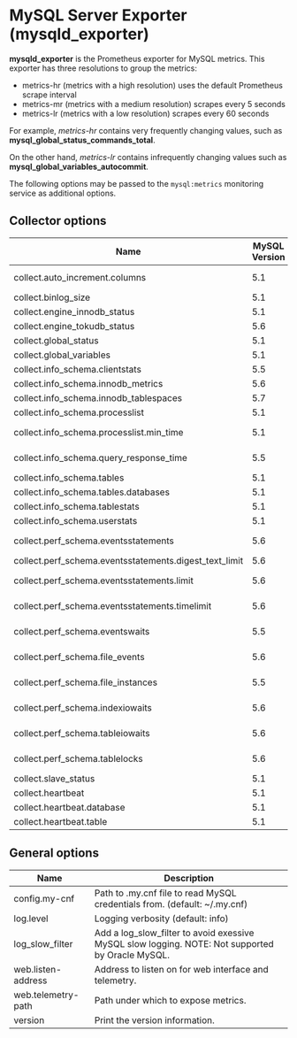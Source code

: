 # MySQL Server Exporter (mysqld_exporter)

**mysqld_exporter** is the Prometheus exporter for MySQL metrics. This exporter has three resolutions to group the metrics:

* metrics-hr (metrics with a high resolution) uses the default Prometheus scrape interval
* metrics-mr (metrics with a medium resolution) scrapes every 5 seconds
* metrics-lr (metrics with a low resolution) scrapes every 60 seconds

For example, *metrics-hr* contains very frequently changing values, such as **mysql_global_status_commands_total**.

On the other hand, *metrics-lr* contains infrequently changing values such as **mysql_global_variables_autocommit**.

The following options may be passed to the `mysql:metrics` monitoring service as additional options.

## Collector options

| Name                                                   | MySQL Version | Description |
| ------------------------------------------------------ | ------------- | ----------- |
| collect.auto_increment.columns                         | 5.1           | Collect auto_increment columns and max values from information_schema. |
| collect.binlog_size                                    | 5.1           | Collect the current size of all registered binlog files |
| collect.engine_innodb_status                           | 5.1           | Collect from SHOW ENGINE INNODB STATUS. |
| collect.engine_tokudb_status                           | 5.6           | Collect from SHOW ENGINE TOKUDB STATUS. |
| collect.global_status                                  | 5.1           | Collect from SHOW GLOBAL STATUS (Enabled by default) |
| collect.global_variables                               | 5.1           | Collect from SHOW GLOBAL VARIABLES (Enabled by default) |
| collect.info_schema.clientstats                        | 5.5           | If running with userstat=1, set to true to collect client statistics. |
| collect.info_schema.innodb_metrics                     | 5.6           | Collect metrics from information_schema.innodb_metrics. |
| collect.info_schema.innodb_tablespaces                 | 5.7           | Collect metrics from information_schema.innodb_sys_tablespaces. |
| collect.info_schema.processlist                        | 5.1           | Collect thread state counts from information_schema.processlist. |
| collect.info_schema.processlist.min_time               | 5.1           | Minimum time a thread must be in each state to be counted. (default: 0) |
| collect.info_schema.query_response_time                | 5.5           | Collect query response time distribution if query_response_time_stats is ON. |
| collect.info_schema.tables                             | 5.1           | Collect metrics from information_schema.tables (Enabled by default) |
| collect.info_schema.tables.databases                   | 5.1           | The list of databases to collect table stats for, or ‘\*’ for all. |
| collect.info_schema.tablestats                         | 5.1           | If running with userstat=1, set to true to collect table statistics. |
| collect.info_schema.userstats                          | 5.1           | If running with userstat=1, set to true to collect user statistics. |
| collect.perf_schema.eventsstatements                   | 5.6           | Collect metrics from performance_schema.events_statements_summary_by_digest. |
| collect.perf_schema.eventsstatements.digest_text_limit | 5.6           | Maximum length of the normalized statement text. (default: 120) |
| collect.perf_schema.eventsstatements.limit             | 5.6           | Limit the number of events statements digests by response time. (default: 250) |
| collect.perf_schema.eventsstatements.timelimit         | 5.6           | Limit how old the ‘last_seen’ events statements can be, in seconds. (default: 86400) |
| collect.perf_schema.eventswaits                        | 5.5           | Collect metrics from performance_schema.events_waits_summary_global_by_event_name. |
| collect.perf_schema.file_events                        | 5.6           | Collect metrics from performance_schema.file_summary_by_event_name. |
| collect.perf_schema.file_instances                     | 5.5           | Collect metrics from performance_schema.file_summary_by_instance. |
| collect.perf_schema.indexiowaits                       | 5.6           | Collect metrics from performance_schema.table_io_waits_summary_by_index_usage. |
| collect.perf_schema.tableiowaits                       | 5.6           | Collect metrics from performance_schema.table_io_waits_summary_by_table. |
| collect.perf_schema.tablelocks                         | 5.6           | Collect metrics from performance_schema.table_lock_waits_summary_by_table. |
| collect.slave_status                                   | 5.1           | Collect from SHOW SLAVE STATUS (Enabled by default) |
| collect.heartbeat                                      | 5.1           | Collect from heartbeat. |
| collect.heartbeat.database                             | 5.1           | Database from where to collect heartbeat data. (default: heartbeat) |
| collect.heartbeat.table                                | 5.1           | Table from where to collect heartbeat data. (default: heartbeat) |


## General options

| Name               | Description |
| ------------------ | -------------------------------------------------------------------- |
| config.my-cnf      | Path to .my.cnf file to read MySQL credentials from. (default: ~/.my.cnf) |
| log.level          | Logging verbosity (default: info) |
| log_slow_filter    | Add a log_slow_filter to avoid exessive MySQL slow logging.  NOTE: Not supported by Oracle MySQL. |
| web.listen-address | Address to listen on for web interface and telemetry. |
| web.telemetry-path | Path under which to expose metrics. |
| version            | Print the version information. |
